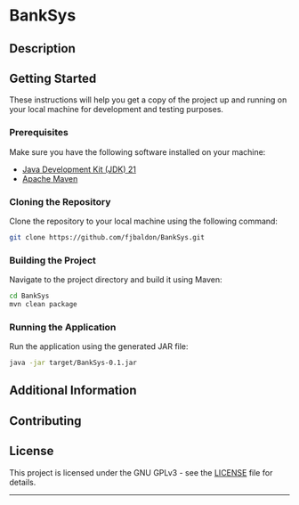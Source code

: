 # BankSys

## Description

## Getting Started

These instructions will help you get a copy of the project up and running on your local machine for development and testing purposes.

### Prerequisites

Make sure you have the following software installed on your machine:

- [Java Development Kit (JDK) 21](https://adoptopenjdk.net/)
- [Apache Maven](https://maven.apache.org/)

### Cloning the Repository

Clone the repository to your local machine using the following command:

```bash
git clone https://github.com/fjbaldon/BankSys.git
```

### Building the Project

Navigate to the project directory and build it using Maven:

```bash
cd BankSys
mvn clean package
```

### Running the Application

Run the application using the generated JAR file:

```bash
java -jar target/BankSys-0.1.jar
```

## Additional Information

<!-- Include any additional information users might need, such as configuration options, dependencies, or special instructions. -->

## Contributing

<!-- If you'd like to contribute to this project, please follow the [contributing guidelines](CONTRIBUTING.md). -->

## License

This project is licensed under the GNU GPLv3 - see the [LICENSE](LICENSE) file for details.

---